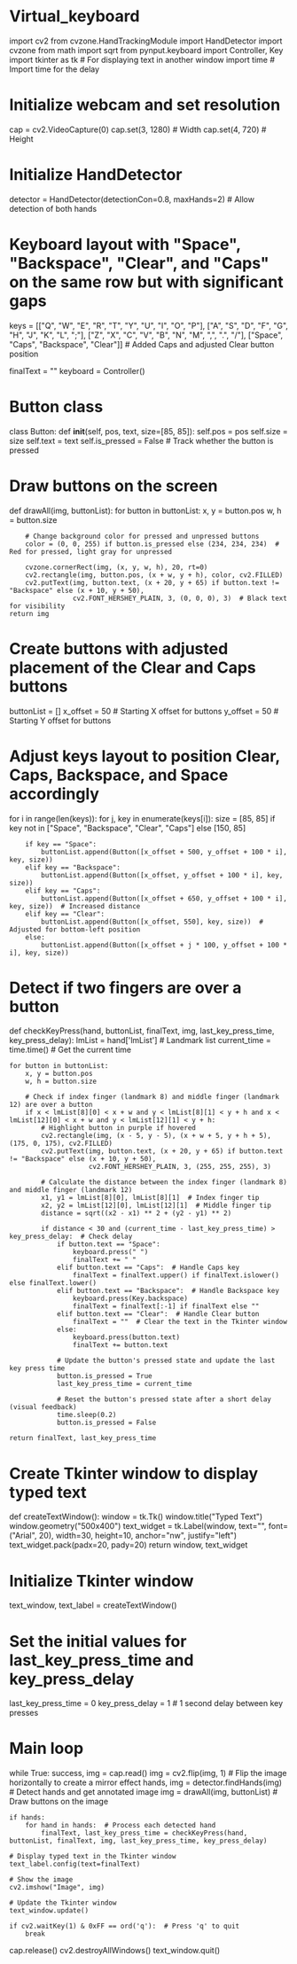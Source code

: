 # Virtual_keyboard
import cv2
from cvzone.HandTrackingModule import HandDetector
import cvzone
from math import sqrt
from pynput.keyboard import Controller, Key
import tkinter as tk  # For displaying text in another window
import time  # Import time for the delay

# Initialize webcam and set resolution
cap = cv2.VideoCapture(0)
cap.set(3, 1280)  # Width
cap.set(4, 720)   # Height

# Initialize HandDetector
detector = HandDetector(detectionCon=0.8, maxHands=2)  # Allow detection of both hands

# Keyboard layout with "Space", "Backspace", "Clear", and "Caps" on the same row but with significant gaps
keys = [["Q", "W", "E", "R", "T", "Y", "U", "I", "O", "P"],
        ["A", "S", "D", "F", "G", "H", "J", "K", "L", ";"],
        ["Z", "X", "C", "V", "B", "N", "M", ",", ".", "/"],
        ["Space", "Caps", "Backspace", "Clear"]]  # Added Caps and adjusted Clear button position

finalText = ""
keyboard = Controller()

# Button class
class Button:
    def __init__(self, pos, text, size=[85, 85]):
        self.pos = pos
        self.size = size
        self.text = text
        self.is_pressed = False  # Track whether the button is pressed

# Draw buttons on the screen
def drawAll(img, buttonList):
    for button in buttonList:
        x, y = button.pos
        w, h = button.size

        # Change background color for pressed and unpressed buttons
        color = (0, 0, 255) if button.is_pressed else (234, 234, 234)  # Red for pressed, light gray for unpressed

        cvzone.cornerRect(img, (x, y, w, h), 20, rt=0)
        cv2.rectangle(img, button.pos, (x + w, y + h), color, cv2.FILLED)
        cv2.putText(img, button.text, (x + 20, y + 65) if button.text != "Backspace" else (x + 10, y + 50),
                    cv2.FONT_HERSHEY_PLAIN, 3, (0, 0, 0), 3)  # Black text for visibility
    return img

# Create buttons with adjusted placement of the Clear and Caps buttons
buttonList = []
x_offset = 50  # Starting X offset for buttons
y_offset = 50  # Starting Y offset for buttons

# Adjust keys layout to position Clear, Caps, Backspace, and Space accordingly
for i in range(len(keys)):
    for j, key in enumerate(keys[i]):
        size = [85, 85] if key not in ["Space", "Backspace", "Clear", "Caps"] else [150, 85]

        if key == "Space":
            buttonList.append(Button([x_offset + 500, y_offset + 100 * i], key, size))
        elif key == "Backspace":
            buttonList.append(Button([x_offset, y_offset + 100 * i], key, size))
        elif key == "Caps":
            buttonList.append(Button([x_offset + 650, y_offset + 100 * i], key, size))  # Increased distance
        elif key == "Clear":
            buttonList.append(Button([x_offset, 550], key, size))  # Adjusted for bottom-left position
        else:
            buttonList.append(Button([x_offset + j * 100, y_offset + 100 * i], key, size))

# Detect if two fingers are over a button
def checkKeyPress(hand, buttonList, finalText, img, last_key_press_time, key_press_delay):
    lmList = hand['lmList']  # Landmark list
    current_time = time.time()  # Get the current time

    for button in buttonList:
        x, y = button.pos
        w, h = button.size

        # Check if index finger (landmark 8) and middle finger (landmark 12) are over a button
        if x < lmList[8][0] < x + w and y < lmList[8][1] < y + h and x < lmList[12][0] < x + w and y < lmList[12][1] < y + h:
            # Highlight button in purple if hovered
            cv2.rectangle(img, (x - 5, y - 5), (x + w + 5, y + h + 5), (175, 0, 175), cv2.FILLED)
            cv2.putText(img, button.text, (x + 20, y + 65) if button.text != "Backspace" else (x + 10, y + 50),
                        cv2.FONT_HERSHEY_PLAIN, 3, (255, 255, 255), 3)

            # Calculate the distance between the index finger (landmark 8) and middle finger (landmark 12)
            x1, y1 = lmList[8][0], lmList[8][1]  # Index finger tip
            x2, y2 = lmList[12][0], lmList[12][1]  # Middle finger tip
            distance = sqrt((x2 - x1) ** 2 + (y2 - y1) ** 2)

            if distance < 30 and (current_time - last_key_press_time) > key_press_delay:  # Check delay
                if button.text == "Space":
                    keyboard.press(" ")
                    finalText += " "
                elif button.text == "Caps":  # Handle Caps key
                    finalText = finalText.upper() if finalText.islower() else finalText.lower()
                elif button.text == "Backspace":  # Handle Backspace key
                    keyboard.press(Key.backspace)
                    finalText = finalText[:-1] if finalText else ""
                elif button.text == "Clear":  # Handle Clear button
                    finalText = ""  # Clear the text in the Tkinter window
                else:
                    keyboard.press(button.text)
                    finalText += button.text

                # Update the button's pressed state and update the last key press time
                button.is_pressed = True
                last_key_press_time = current_time

                # Reset the button's pressed state after a short delay (visual feedback)
                time.sleep(0.2)
                button.is_pressed = False

    return finalText, last_key_press_time

# Create Tkinter window to display typed text
def createTextWindow():
    window = tk.Tk()
    window.title("Typed Text")
    window.geometry("500x400")
    text_widget = tk.Label(window, text="", font=("Arial", 20), width=30, height=10, anchor="nw", justify="left")
    text_widget.pack(padx=20, pady=20)
    return window, text_widget

# Initialize Tkinter window
text_window, text_label = createTextWindow()

# Set the initial values for last_key_press_time and key_press_delay
last_key_press_time = 0
key_press_delay = 1  # 1 second delay between key presses

# Main loop
while True:
    success, img = cap.read()
    img = cv2.flip(img, 1)  # Flip the image horizontally to create a mirror effect
    hands, img = detector.findHands(img)  # Detect hands and get annotated image
    img = drawAll(img, buttonList)       # Draw buttons on the image

    if hands:
        for hand in hands:  # Process each detected hand
            finalText, last_key_press_time = checkKeyPress(hand, buttonList, finalText, img, last_key_press_time, key_press_delay)

    # Display typed text in the Tkinter window
    text_label.config(text=finalText)

    # Show the image
    cv2.imshow("Image", img)

    # Update the Tkinter window
    text_window.update()

    if cv2.waitKey(1) & 0xFF == ord('q'):  # Press 'q' to quit
        break

cap.release()
cv2.destroyAllWindows()
text_window.quit()
